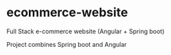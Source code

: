 # ecommerce-website
Full Stack e-commerce website (Angular + Spring boot)

Project combines Spring boot and Angular
